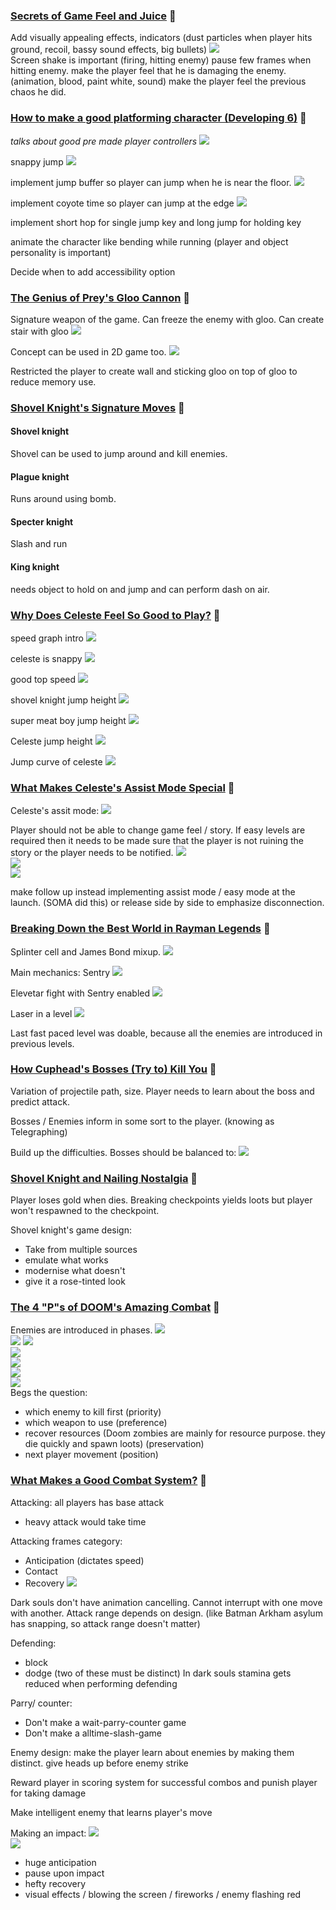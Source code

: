 ### [Secrets of Game Feel and Juice](https://www.youtube.com/watch?v=216_5nu4aVQ) 🧨
Add visually appealing effects, indicators (dust particles when player hits ground, recoil, bassy sound effects, big bullets)
![](assets/GMTK%20notes/images/effects%20from%20game.png)  
Screen shake is important (firing, hitting enemy)
pause few frames when hitting enemy.
make the player feel that he is damaging the enemy. (animation, blood, paint white, sound)
make the player feel the previous chaos he did.

### [How to make a good platforming character (Developing 6)](https://www.youtube.com/watch?v=ep_9RtAbwog) 🧨
*talks about good pre made player controllers*
![](assets/GMTK%20notes/images/acceleration%20graph.png)  

snappy jump
![](assets/GMTK%20notes/images/jump%20graph.png)  

implement jump buffer so player can jump when he is near the floor.
![](assets/GMTK%20notes/images/jump%20buffer.png)  

implement coyote time so player can jump at the edge
![](assets/GMTK%20notes/images/coyote%20time%20celeste.png)  

implement short hop for single jump key and long jump for holding key

animate the character like bending while running (player and object personality is important)

Decide when to add accessibility option

### [The Genius of Prey's Gloo Cannon](https://www.youtube.com/watch?v=aJ9x3AtGADM&ab_channel=GameMaker%27sToolkit) 🧨
Signature weapon of the game. Can freeze the enemy with gloo.
Can create stair with gloo
![](assets/GMTK%20notes/images/gloo%20stair%20game.png)  

Concept can be used in 2D game too.
![](assets/GMTK%20notes/images/2d%20gloo%20game.png)

Restricted the player to create wall and sticking gloo on top of gloo to reduce memory use.


### [Shovel Knight's Signature Moves](https://www.youtube.com/watch?v=8fjCKMIE1Pg&ab_channel=GameMaker%27sToolkit) 🧨

#### Shovel knight
Shovel can be used to jump around and kill enemies.

#### Plague knight
Runs around using bomb.

#### Specter knight
Slash and run

#### King knight
needs object to hold on and jump and can perform dash on air.

### [Why Does Celeste Feel So Good to Play?](https://www.youtube.com/watch?v=yorTG9at90g&list=PLc38fcMFcV_t66OnpNFFXKIqsQRPVHq6U&index=7) 🧨

speed graph intro
![](assets/GMTK%20notes/images/intro_movement.png)  

celeste is snappy
![](assets/GMTK%20notes/images/celeste_movemtn.png)  

good top speed
![](assets/GMTK%20notes/images/speed.png)  

shovel knight jump height
![](assets/GMTK%20notes/images/shovel_knight.png)  

super meat boy jump height
![](assets/GMTK%20notes/images/super_meat_boy.png) 

Celeste jump height
![](assets/GMTK%20notes/images/celeste_jump.png)  

Jump curve of celeste
![](assets/GMTK%20notes/images/celeste_jump_height.png)  

### [What Makes Celeste's Assist Mode Special](https://www.youtube.com/watch?v=NInNVEHj_G4&ab_channel=GameMaker%27sToolkit) 🧨
Celeste's assit mode:
![](assets/GMTK%20notes/images/celeste_assist_mode_show.png)  

Player should not be able to change game feel / story.
If easy levels are required then it needs to be made sure that the player is not ruining the story or the player needs to be notified.
![](assets/GMTK%20notes/images/darkest_dungeon_notify_player.png)  
![](assets/GMTK%20notes/images/heat_signature_permadeath_mode.png)  
![](assets/GMTK%20notes/images/players_decision_to_change_game_design.png)  

make follow up instead implementing assist mode / easy mode at the launch. (SOMA did this) or release side by side to emphasize disconnection.

### [Breaking Down the Best World in Rayman Legends](https://www.youtube.com/watch?v=Ea6XJRqHUU4&ab_channel=GameMaker%27sToolkit) 🧨
Splinter cell and James Bond mixup.
![](assets/GMTK%20notes/images/rayman_game_type.png)  

Main mechanics: Sentry
![](assets/GMTK%20notes/images/rayman_game_sentry_20221113194248.png)  

Elevetar fight with Sentry enabled
![](assets/GMTK%20notes/images/elevator_fight20221113194454.png)  

Laser in a level
![](assets/GMTK%20notes/images/rayman_laser20221113194548.png)  

Last fast paced level was doable, because all the enemies are introduced in previous levels.

### [How Cuphead's Bosses (Try to) Kill You](https://www.youtube.com/watch?v=F8T6Ul4aHTI&ab_channel=GameMaker%27sToolkit) 🧨

Variation of projectile path, size.
Player needs to learn about the boss and predict attack.

Bosses / Enemies inform in some sort to the player. (knowing as Telegraphing)

Build up the difficulties.
Bosses should be balanced to:
![](assets/GMTK%20notes/images/Cuphead_boss20221113200221.png)  

### [Shovel Knight and Nailing Nostalgia](https://www.youtube.com/watch?v=rHhX5GtWNr8&ab_channel=GameMaker%27sToolkit) 🧨
Player loses gold when dies.
Breaking checkpoints yields loots but player won't respawned to the checkpoint.

Shovel knight's game design:
- Take from multiple sources
- emulate what works
- modernise what doesn't
- give it a rose-tinted look

### [The 4 "P"s of DOOM's Amazing Combat](https://www.youtube.com/watch?v=I9ZsFT_eqXY&ab_channel=GameMaker%27sToolkit) 🧨
Enemies are introduced in phases.
![](assets/GMTK%20notes/images/doom_phase1_20221113202006.png)  
![](assets/GMTK%20notes/images/doom_phase2%2020221113202053.png) 
![](assets/GMTK%20notes/images/doom_phase2_again20221113202142.png)  
![](assets/GMTK%20notes/images/doom_phase320221113202226.png)  
![](assets/GMTK%20notes/images/doom_phase_3_20221113202249.png)  
![](assets/GMTK%20notes/images/doom_phase4_20221113202326.png)  
![](assets/GMTK%20notes/images/doom_phase4_again20221113202400.png)  
Begs the question:
- which enemy to kill first (priority)
- which weapon to use (preference)
- recover resources (Doom zombies are mainly for resource purpose. they die quickly and spawn loots) (preservation)
- next player movement (position)

### [What Makes a Good Combat System?](https://www.youtube.com/watch?v=8X4fx-YncqA&ab_channel=GameMaker%27sToolkit) 🧨
Attacking: all players has base attack
- heavy attack would take time
  
Attacking frames category:
- Anticipation (dictates speed)
- Contact
- Recovery
![](assets/GMTK%20notes/images/light_attack_heavy_attack20221113204009.png)  

Dark souls don't have animation cancelling. Cannot interrupt with one move with another.
Attack range depends on design. (like Batman Arkham asylum has snapping, so attack range doesn't matter)

Defending:
- block
- dodge (two of these must be distinct)
In dark souls stamina gets reduced when performing defending

Parry/ counter:
- Don't make a wait-parry-counter game
- Don't make a alltime-slash-game

Enemy design:
make the player learn about enemies by making them distinct.
give heads up before enemy strike

Reward player in scoring system for successful combos and punish player for taking damage

Make intelligent enemy that learns player's move

Making an impact:
![](assets/GMTK%20notes/images/resident_evil_signature20221113205751.png)  
![](assets/GMTK%20notes/images/resident_evil20221113205817.png)  
- huge anticipation
- pause upon impact
- hefty recovery
- visual effects / blowing the screen / fireworks / enemy flashing red
